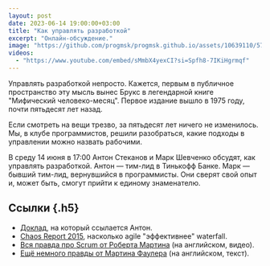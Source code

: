 ```yaml
---
layout: post
date: 2023-06-14 19:00:00+03:00
title: "Как управлять разработкой"
excerpt: "Онлайн-обсуждение."
image: "https://github.com/progmsk/progmsk.github.io/assets/10639110/573536d9-6c51-4366-b398-95199a2aac1f"
videos:
  - "https://www.youtube.com/embed/sMmbX4yexCI?si=Spfh8-7IKiHgrmqf"
---
```


Управлять разработкой непросто. Кажется, первым в публичное пространство эту мысль вынес Брукс в легендарной книге "Мифический человеко-месяц". Первое издание вышло в 1975 году, почти пятьдесят лет назад.

Если смотреть на вещи трезво, за пятьдесят лет ничего не изменилось. Мы, в клубе программистов, решили разобраться, какие подходы в управлении можно назвать рабочими.

В среду 14 июня в 17:00 Антон Стеканов и Марк Шевченко  обсудят, как управлять разработкой. Антон — тим-лид в Тинькофф Банке. Марк — бывший тим-лид, вернувшийся в программисты. Они сверят свой опыт и, может быть, смогут прийти к единому знаменателю.

## Ссылки {.h5}

* [Доклад](https://youtu.be/8Blj48XnNEI), на который ссылается Антон.
* [Chaos Report 2015](https://www.standishgroup.com/sample_research_files/CHAOSReport2015-Final.pdf), насколько agile "эффективнее" waterfall.
* [Вся правда про Scrum от Роберта Мартина](https://youtu.be/hG4LH6P8Syk) (на английском, видео).
* [Ещё немного правды от Мартина Фаулера](https://martinfowler.com/bliki/FlaccidScrum.html) (на английском, текст).
